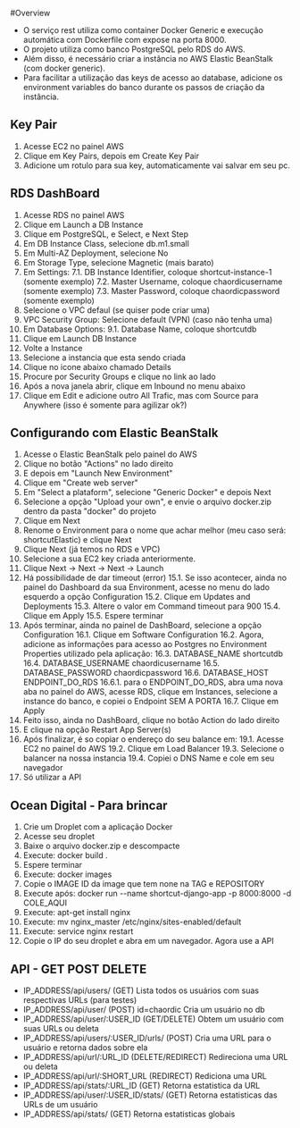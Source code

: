 #Overview

- O serviço rest utiliza como container Docker Generic e execução automática com Dockerfile com expose na porta 8000.
- O projeto utiliza como banco PostgreSQL pelo RDS do AWS.
- Além disso, é necessário criar a instância no AWS Elastic BeanStalk (com docker generic).
- Para facilitar a utilização das keys de acesso ao database, adicione os environment variables do banco durante os passos de criação da instância.

## Key Pair

1. Acesse EC2 no painel AWS
2. Clique em Key Pairs, depois em Create Key Pair
3. Adicione um rotulo para sua key, automaticamente vai salvar em seu pc.

## RDS DashBoard

1. Acesse RDS no painel AWS
2. Clique em Launch a DB Instance
3. Clique em PostgreSQL, e Select, e Next Step
4. Em DB Instance Class, selecione db.m1.small
5. Em Multi-AZ Deployment, selecione No
6. Em Storage Type, selecione Magnetic (mais barato)
7. Em Settings:
    7.1. DB Instance Identifier, coloque shortcut-instance-1 (somente exemplo)
    7.2. Master Username, coloque chaordicusername (somente exemplo)
    7.3. Master Password, coloque chaordicpassword (somente exemplo)
8. Selecione o VPC defaul (se quiser pode criar uma)
9. VPC Security Group: Selecione default (VPN) (caso não tenha uma) 
10. Em Database Options:
    9.1. Database Name, coloque shortcutdb
11. Clique em Launch DB Instance
12. Volte a Instance
13. Selecione a instancia que esta sendo criada
14. Clique no icone abaixo chamado Details
15. Procure por Security Groups e clique no link ao lado
16. Após a nova janela abrir, clique em Inbound no menu abaixo
17. Clique em Edit e adicione outro All Trafic, mas com Source para Anywhere (isso é somente para agilizar ok?)

## Configurando com Elastic BeanStalk

1. Acesse o Elastic BeanStalk pelo painel do AWS
2. Clique no botão "Actions" no lado direito
3. E depois em "Launch New Environment"
4. Clique em "Create web server"
5. Em "Select a plataform", selecione "Generic Docker" e depois Next
6. Selecione a opção "Upload your own", e envie o arquivo docker.zip dentro da pasta "docker" do projeto
7. Clique em Next
8. Renome o Environment para o nome que achar melhor (meu caso será: shortcutElastic) e clique Next
9. Clique Next (já temos no RDS e VPC)
10. Selecione a sua EC2 key criada anteriormente.
11. Clique Next -> Next -> Next -> Launch
15. Há possibilidade de dar timeout (error)
    15.1. Se isso acontecer, ainda no painel do Dashboard da sua Environment, acesse no menu do lado esquerdo a opção Configuration
    15.2. Clique em Updates and Deployments
    15.3. Altere o valor em Command timeout para 900
    15.4. Clique em Apply
    15.5. Espere terminar
16. Após terminar, ainda no painel de DashBoard, selecione a opção Configuration
    16.1. Clique em Software Configuration
    16.2. Agora, adicione as informações para acesso ao Postgres no Environment Properties utilizado pela aplicação:
    16.3. DATABASE_NAME shortcutdb
    16.4. DATABASE_USERNAME chaordicusername
    16.5. DATABASE_PASSWORD chaordicpassword
    16.6. DATABASE_HOST ENDPOINT_DO_RDS
        16.6.1. para o ENDPOINT_DO_RDS, abra uma nova aba no painel do AWS, acesse RDS, clique em Instances, selecione a instance do banco, e copiei o Endpoint SEM A PORTA
    16.7. Clique em Apply
17. Feito isso, ainda no DashBoard, clique no botão Action do lado direito
18. E clique na opção Restart App Server(s)
19. Após finalizar, é so copiar o endereço do seu balance em:
    19.1. Acesse EC2 no painel do AWS
    19.2. Clique em Load Balancer
    19.3. Selecione o balancer na nossa instancia
    19.4. Copiei o DNS Name e cole em seu navegador
20. Só utilizar a API

## Ocean Digital - Para brincar

1. Crie um Droplet com a aplicação Docker
2. Acesse seu droplet
3. Baixe o arquivo docker.zip e descompacte
4. Execute: docker build .
5. Espere terminar
6. Execute: docker images
7. Copie o IMAGE ID da image que tem none na TAG e REPOSITORY
8. Execute após: docker run --name shortcut-django-app -p 8000:8000 -d COLE_AQUI
9. Execute: apt-get install nginx
10. Execute: mv nginx_master /etc/nginx/sites-enabled/default
11. Execute: service nginx restart
12. Copie o IP do seu droplet e abra em um navegador. Agora use a API

## API - GET POST DELETE

- IP_ADDRESS/api/users/ (GET) Lista todos os usuários com suas respectivas URLs (para testes)
- IP_ADDRESS/api/user/ (POST) id=chaordic Cria um usuário no db
- IP_ADDRESS/api/user/:USER_ID (GET/DELETE) Obtem um usuário com suas URLs ou deleta
- IP_ADDRESS/api/users/:USER_ID/urls/ (POST) Cria uma URL para o usuário e retorna dados sobre ela
- IP_ADDRESS/api/url/:URL_ID (DELETE/REDIRECT) Redireciona uma URL ou deleta
- IP_ADDRESS/api/url/:SHORT_URL (REDIRECT) Rediciona uma URL
- IP_ADDRESS/api/stats/:URL_ID (GET) Retorna estatistica da URL
- IP_ADDRESS/api/user/:USER_ID/stats/ (GET) Retorna estatisticas das URLs de um usuário
- IP_ADDRESS/api/stats/ (GET) Retorna estatisticas globais
